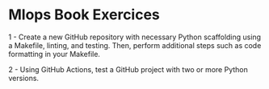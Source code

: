 # Mlops Book Exercices


1 - Create a new GitHub repository with necessary Python scaffolding
using a Makefile, linting, and testing. Then, perform additional
steps such as code formatting in your Makefile.

2 - Using GitHub Actions, test a GitHub project with two or more
Python versions.